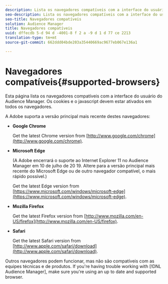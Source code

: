 ```yaml
---
description: Lista os navegadores compatíveis com a interface do usuário do Audience Manager. Os cookies e o javascript devem estar ativados em todos os navegadores.
seo-description: Lista os navegadores compatíveis com a interface do usuário do Audience Manager. Os cookies e o javascript devem estar ativados em todos os navegadores.
seo-title: Navegadores compatíveis
solution: Audience Manager
title: Navegadores compatíveis
uuid: dffecdb 5-d 94 d -4001-8 f 2 a -9 d 1 d 77 ce 2213
translation-type: tm+mt
source-git-commit: 662ddd04bde203a35440669ac9677eb067e136a1

---
```



# Navegadores compatíveis{#supported-browsers}

Esta página lista os navegadores compatíveis com a interface do usuário do Audience Manager. Os cookies e o javascript devem estar ativados em todos os navegadores.

<!-- 

c_supported_browsers.xml

 -->

A Adobe suporta a versão principal mais recente destes navegadores:

* **Google Chrome**

   Get the latest Chrome version from [http://www.google.com/chrome](http://www.google.com/chrome).

* **Microsoft Edge**

   (A Adobe encerrará o suporte ao Internet Explorer 11 no Audience Manager em 10 de julho de 20 19. Altere para a versão principal mais recente do Microsoft Edge ou de outro navegador compatível, o mais rápido possível.)

   Get the latest Edge version from [https://www.microsoft.com/windows/microsoft-edge](https://www.microsoft.com/windows/microsoft-edge).

* **Mozilla Firefox**

   Get the latest Firefox version from [http://www.mozilla.com/en-US/firefox](http://www.mozilla.com/en-US/firefox).

* **Safari**

   Get the latest Safari version from [http://www.apple.com/safari/download](http://www.apple.com/safari/download).

Outros navegadores podem funcionar, mas não são compatíveis com as equipes técnicas e de produtos. If you&#39;re having trouble working with [!DNL Audience Manager], make sure you&#39;re using an up to date and supported browser.
